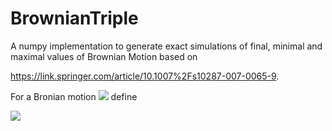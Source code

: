 # BrownianTriple
A numpy implementation to generate exact simulations of final, minimal and maximal values of Brownian Motion based on 

https://link.springer.com/article/10.1007%2Fs10287-007-0065-9.

For a Bronian motion <img src="https://render.githubusercontent.com/render/math?math=W=(W_{t})t_{\in[0,T]}"> define 

<img src="https://render.githubusercontent.com/render/math?math=W^{\mu,\sigma}_{x,t}:=x + \mu + \sqrt{\sigma}W_{t}">



